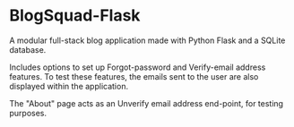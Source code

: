 # BlogSquad-Flask
A modular full-stack blog application made with Python Flask and a SQLite database. 

Includes options to set up Forgot-password and Verify-email address features. 
To test these features, the emails sent to the user are also displayed within the application. 

The "About" page acts as an Unverify email address end-point, for testing purposes. 
